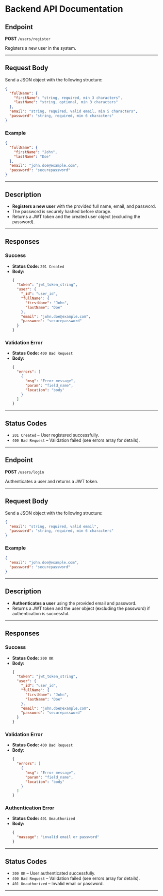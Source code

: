 # Backend API Documentation

## Endpoint

**POST** `/users/register`

Registers a new user in the system.

---

## Request Body

Send a JSON object with the following structure:

```json
{
  "fullName": {
    "firstName": "string, required, min 3 characters",
    "lastName": "string, optional, min 3 characters"
  },
  "email": "string, required, valid email, min 5 characters",
  "password": "string, required, min 6 characters"
}
```

### Example

```json
{
  "fullName": {
    "firstName": "John",
    "lastName": "Doe"
  },
  "email": "john.doe@example.com",
  "password": "securepassword"
}
```

---

## Description

- **Registers a new user** with the provided full name, email, and password.
- The password is securely hashed before storage.
- Returns a JWT token and the created user object (excluding the password).

---

## Responses

### Success

- **Status Code:** `201 Created`
- **Body:**
  ```json
  {
    "token": "jwt_token_string",
    "user": {
      "_id": "user_id",
      "fullName": {
        "firstName": "John",
        "lastName": "Doe"
      },
      "email": "john.doe@example.com",
      "password": "securepassword"
    }
  }
  ```

### Validation Error

- **Status Code:** `400 Bad Request`
- **Body:**
  ```json
  {
    "errors": [
      {
        "msg": "Error message",
        "param": "field_name",
        "location": "body"
      }
    ]
  }
  ```

---

## Status Codes

- `201 Created` – User registered successfully.
- `400 Bad Request` – Validation failed (see errors array for details).

---

## Endpoint

**POST** `/users/login`

Authenticates a user and returns a JWT token.

---

## Request Body

Send a JSON object with the following structure:

```json
{
  "email": "string, required, valid email",
  "password": "string, required, min 6 characters"
}
```

### Example

```json
{
  "email": "john.doe@example.com",
  "password": "securepassword"
}
```

---

## Description

- **Authenticates a user** using the provided email and password.
- Returns a JWT token and the user object (excluding the password) if authentication is successful.

---

## Responses

### Success

- **Status Code:** `200 OK`
- **Body:**
  ```json
  {
    "token": "jwt_token_string",
    "user": {
      "_id": "user_id",
      "fullName": {
        "firstName": "John",
        "lastName": "Doe"
      },
      "email": "john.doe@example.com",
      "password": "securepassword"
    }
  }
  ```

### Validation Error

- **Status Code:** `400 Bad Request`
- **Body:**
  ```json
  {
    "errors": [
      {
        "msg": "Error message",
        "param": "field_name",
        "location": "body"
      }
    ]
  }
  ```

### Authentication Error

- **Status Code:** `401 Unauthorized`
- **Body:**
  ```json
  {
    "massage": "invalid email or password"
  }
  ```

---

## Status Codes

- `200 OK` – User authenticated successfully.
- `400 Bad Request` – Validation failed (see errors array for details).
- `401 Unauthorized` – Invalid email or password.

---